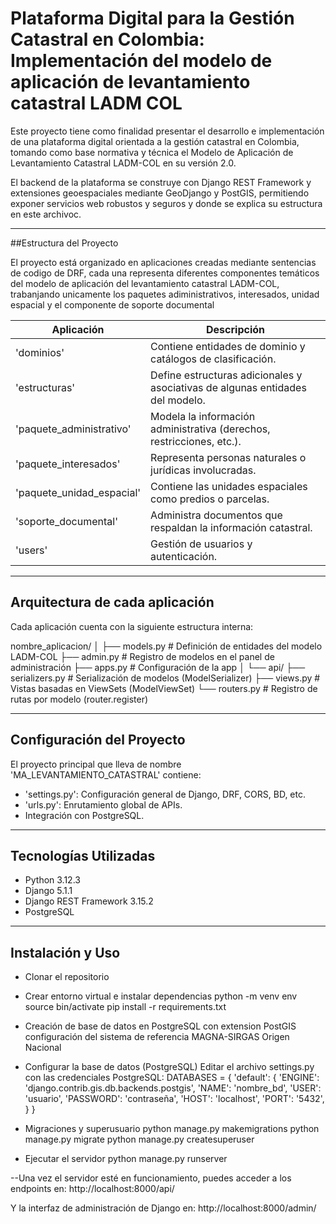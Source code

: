 # Plataforma Digital para la Gestión Catastral en Colombia: Implementación del modelo de aplicación de levantamiento catastral LADM COL

Este proyecto tiene como finalidad presentar el desarrollo e implementación de una plataforma digital orientada a la gestión catastral en Colombia, tomando como base normativa y técnica el Modelo de Aplicación de Levantamiento Catastral LADM-COL en su versión 2.0.

El backend de la plataforma se construye con Django REST Framework y extensiones geoespaciales mediante GeoDjango y PostGIS, permitiendo exponer servicios web robustos y seguros y donde se explica su estructura en este archivoc.

---

##Estructura del Proyecto

El proyecto está organizado en aplicaciones creadas mediante sentencias de codigo de DRF, cada una representa diferentes componentes temáticos del modelo de aplicación del levantamiento catastral LADM-COL, trabanjando unicamente los paquetes adiministrativos, interesados, unidad espacial y el componente de soporte documental

| Aplicación               | Descripción                                                                					  |
|--------------------------|--------------------------------------------------------------------------------------------------|
| 'dominios'               | Contiene entidades de dominio y catálogos de clasificación.                					  |
| 'estructuras'            | Define estructuras adicionales y asociativas de algunas entidades del modelo.                    |
| 'paquete_administrativo' | Modela la información administrativa (derechos, restricciones, etc.).      					  |
| 'paquete_interesados'    | Representa personas naturales o jurídicas involucradas.                    					  |
| 'paquete_unidad_espacial'| Contiene las unidades espaciales como predios o parcelas.                  					  |
| 'soporte_documental'     | Administra documentos que respaldan la información catastral.              					  |
| 'users'                  | Gestión de usuarios y autenticación.                                       					  |

---

## Arquitectura de cada aplicación

Cada aplicación cuenta con la siguiente estructura interna:

nombre_aplicacion/
│
├── models.py # Definición de entidades del modelo LADM-COL
├── admin.py # Registro de modelos en el panel de administración
├── apps.py # Configuración de la app
│
└── api/
├── serializers.py # Serialización de modelos (ModelSerializer)
├── views.py # Vistas basadas en ViewSets (ModelViewSet)
└── routers.py # Registro de rutas por modelo (router.register)

---

## Configuración del Proyecto

El proyecto principal que lleva de nombre 'MA_LEVANTAMIENTO_CATASTRAL' contiene:

- 'settings.py': Configuración general de Django, DRF, CORS, BD, etc.
- 'urls.py': Enrutamiento global de APIs.
- Integración con PostgreSQL.

---

## Tecnologías Utilizadas

- Python 3.12.3
- Django 5.1.1
- Django REST Framework 3.15.2
- PostgreSQL 

---


## Instalación y Uso

- Clonar el repositorio

- Crear entorno virtual e instalar dependencias
python -m venv env
source bin/activate
pip install -r requirements.txt

- Creación de base de datos en PostgreSQL con extension PostGIS  configuración del sistema de referencia MAGNA-SIRGAS Origen Nacional
 
- Configurar la base de datos (PostgreSQL)
Editar el archivo settings.py con las credenciales PostgreSQL:
DATABASES = {
    'default': {
        'ENGINE': 'django.contrib.gis.db.backends.postgis',
        'NAME': 'nombre_bd',
        'USER': 'usuario',
        'PASSWORD': 'contraseña',
        'HOST': 'localhost',
        'PORT': '5432',
    }
}

- Migraciones y superusuario
python manage.py makemigrations
python manage.py migrate
python manage.py createsuperuser

- Ejecutar el servidor
python manage.py runserver


--Una vez el servidor esté en funcionamiento, puedes acceder a los endpoints en:
http://localhost:8000/api/

Y la interfaz de administración de Django en:
http://localhost:8000/admin/

